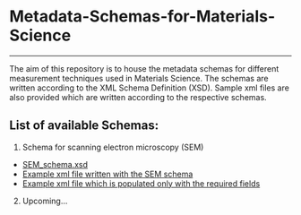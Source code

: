 # Metadata-Schemas-for-Materials-Science
*********************************************

The aim of this repository is to house the metadata schemas for different measurement techniques used in Materials Science. 
The schemas are written according to the  XML Schema Definition (XSD).
Sample xml files are also provided which are written according to the respective schemas.

## List of available Schemas:

1. Schema for scanning electron microscopy (SEM)
  * [SEM_schema.xsd](SEM_schema.xsd)
  * [Example xml file written with the SEM schema](SEM_example.xml)
  * [Example xml file which is populated only with the required fields](SEM_example_minimum.xml)
  
2. Upcoming...
